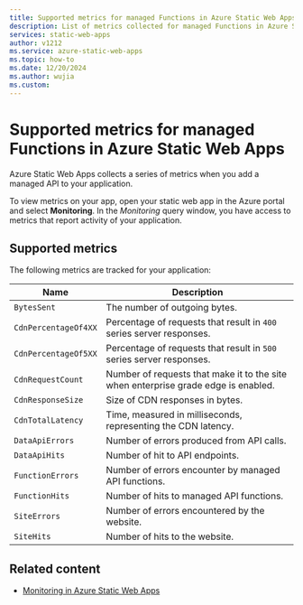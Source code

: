 ```yaml
---
title: Supported metrics for managed Functions in Azure Static Web Apps
description: List of metrics collected for managed Functions in Azure Static Web Apps
services: static-web-apps
author: v1212
ms.service: azure-static-web-apps
ms.topic: how-to
ms.date: 12/20/2024
ms.author: wujia
ms.custom:
---
```


# Supported metrics for managed Functions in Azure Static Web Apps

Azure Static Web Apps collects a series of metrics when you add a managed API to your application.

To view metrics on your app, open your static web app in the Azure portal and select **Monitoring**. In the *Monitoring* query window, you have access to metrics that report activity of your application.

## Supported metrics

The following metrics are tracked for your application:

| Name | Description |
|---|---|
| `BytesSent` | The number of outgoing bytes. |
| `CdnPercentageOf4XX` | Percentage of requests that result in `400` series server responses. |
| `CdnPercentageOf5XX` | Percentage of requests that result in `500` series server responses. |
| `CdnRequestCount` | Number of requests that make it to the site when enterprise grade edge is enabled. |
| `CdnResponseSize` | Size of CDN responses in bytes. |
| `CdnTotalLatency` | Time, measured in milliseconds, representing the CDN latency. |
| `DataApiErrors` | Number of errors produced from API calls. |
| `DataApiHits` | Number of hit to API endpoints. |
| `FunctionErrors` | Number of errors encounter by managed API functions. |
| `FunctionHits` | Number of hits to managed API functions. |
| `SiteErrors` | Number of errors encountered by the website. |
| `SiteHits` | Number of hits to the website. |

## Related content

* [Monitoring in Azure Static Web Apps](./monitor.md)
